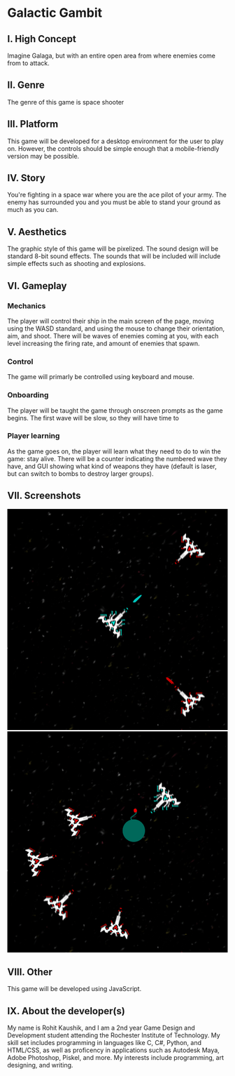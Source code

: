 # Galactic Gambit 

## I. High Concept
Imagine Galaga, but with an entire open area from where enemies come from to attack.

## II. Genre
The genre of this game is space shooter

## III. Platform
This game will be developed for a desktop environment for the user to play on. However, the controls should
be simple enough that a mobile-friendly version may be possible.

## IV. Story
You're fighting in a space war where you are the ace pilot of your army. The enemy has surrounded you and
you must be able to stand your ground as much as you can.

## V. Aesthetics
The graphic style of this game will be pixelized. The sound design will be standard 8-bit sound effects. The sounds
that will be included will include simple effects such as shooting and explosions.

## VI. Gameplay

### Mechanics
The player will control their ship in the main screen of the page, moving using the WASD standard, and using
the mouse to change their orientation, aim, and shoot. There will be waves of enemies coming at you, with
each level increasing the firing rate, and amount of enemies that spawn.

### Control
The game will primarly be controlled using keyboard and mouse.

### Onboarding
The player will be taught the game through onscreen prompts as the game begins. The first wave will be slow,
so they will have time to 

### Player learning
As the game goes on, the player will learn what they need to do to win the game: stay alive. There will be a counter
indicating the numbered wave they have, and GUI showing what kind of weapons they have (default is laser, but can switch to bombs to
destroy larger groups).


## VII. Screenshots
![There should be regular scene here](https://github.com/LegendRK/IGME-230/blob/master/images/screenshot1.png "Game Screenshot Basic")
![There should be a bomb here](https://github.com/LegendRK/IGME-230/blob/master/images/screenshot2.png "Game Screenshot Bomb")


## VIII. Other
This game will be developed using JavaScript.

## IX. About the developer(s)
My name is Rohit Kaushik, and I am a 2nd year Game Design and Development student
attending the Rochester Institute of Technology. My skill set includes programming in languages
like C, C#, Python, and HTML/CSS, as well as proficency in applications such as Autodesk Maya, Adobe Photoshop,
Piskel, and more. My interests include programming, art designing, and writing.


